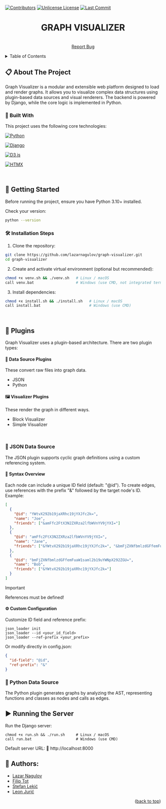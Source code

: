 <a id="readme-top"></a>

[![Contributors][contributors-shield]][contributors-url] 
[![Unlicense License][license-shield]][license-url]
[![Last Commit][last-commit-shield]][last-commit-url]


<div align="center"> 
    <h1 align="center">GRAPH VISUALIZER</h1> 
    <p align="center"> <br /> 
        <a href="https://github.com/lazarnagulov/graph-visualizer/issues/new?labels=bug">Report Bug</a> 
    </p> 
</div> 

<details> 
    <summary>Table of Contents</summary> 
    <ol> 
        <li> <a href="#-about-the-project">About The Project</a> 
            <ul> 
                <li><a href="#-built-with">Built With</a></li> 
            </ul> 
        </li> 
        <li> <a href="#-getting-started">Getting Started</a> 
            <ul> 
                <li><a href="#-installation-steps">Installation Steps</a></li> 
            </ul> 
        </li> 
        <li><a href="#-plugins">Plugins</a>
            <ul>
                <li><a href="#-json-data-source">JSON Data Source</a></li> 
                <li><a href="#-python-data-source">Python Data Source</a></li> 
            </ul>
        </li> 
        <li><a href="#-running-the-server">Running the Server</a></li> 
        <li><a href="#-authors">Authors</a></li> 
    </ol> 
</details>

## 📋 About The Project
Graph Visualizer is a modular and extensible web platform designed to load and render graphs.
It allows you to visualize complex data structures using plugin-based data sources and visual renderers. 
The backend is powered by Django, while the core logic is implemented in Python.
<br/>
### 🔧 Built With
This project uses the following core technologies:

[![Python][Python-img]][Python-url]  

[![Django][Django-img]][Django-url]

[![D3.js][D3-img]][D3-url]  

[![HTMX][HTMX-img]][HTMX-url]

<br/>

## 🚀 Getting Started
Before running the project, ensure you have Python 3.10+ installed.

Check your version:
```bash
python --version
```

### 🛠️ Installation Steps
1. Clone the repository:
```bash
git clone https://github.com/lazarnagulov/graph-visualizer.git
cd graph-visualizer
```
2. Create and activate virtual environment (optional but recommended):
```bash
chmod +x venv.sh && ./venv.sh   # Linux / macOS
call venv.bat                   # Windows (use CMD, not integrated terminal) 
```
3.  Install dependencies:
```bash
chmod +x install.sh && ./install.sh   # Linux / macOS
call install.bat                      # Windows (use CMD) 
```
<br/>

## 🧩 Plugins
Graph Visualizer uses a plugin-based architecture. There are two plugin types:

#### 🔌 Data Source Plugins
These convert raw files into graph data.
- JSON
- Python

#### 🖼️ Visualizer Plugins
These render the graph in different ways.
- Block Visualizer
- Simple Visualizer
<br/>

### 🧾 JSON Data Source
The JSON plugin supports cyclic graph definitions using a custom referencing system.
#### 🔗 Syntax Overview
Each node can include a unique ID field (default: "@id").
To create edges, use references with the prefix "&" followed by the target node's ID.
Example:
```json
[
  {
    "@id": "YWtvX292b19jaXRhc19jYXJfc2k=",
    "name": "Joe",
    "friends": ["&amFfc2FtX3N2ZXRza2lfbWVnYV9jYXI="]
  },
  {
    "@id": "amFfc2FtX3N2ZXRza2lfbWVnYV9jYXI=",
    "name": "Jane",
    "friends": ["&YWtvX292b19jaXRhc19jYXJfc2k=", "&bmFjZXNfbmlzdGFfemFuaW1saml2b19uYWNpX292ZGU="]
  },
  {
    "@id": "bmFjZXNfbmlzdGFfemFuaW1saml2b19uYWNpX292ZGU=",
    "name": "Bob",
    "friends": ["&YWtvX292b19jaXRhc19jYXJfc2k="]
  }
]
```

> [!IMPORTANT]
> References must be defined!

#### ⚙️ Custom Configuration
Customize ID field and reference prefix:
```
json_loader init
json_loader --id <your_id_field>
json_loader --ref-prefix <your_prefix>
```
Or modify directly in config.json:
```json
{
  "id-field": "@id",
  "ref-prefix": "&"
}
```

### 🐍 Python Data Source
The Python plugin generates graphs by analyzing the AST, representing functions and classes as nodes 
and calls as edges.</br>

## ▶️ Running the Server
Run the Django server:
```
chmod +x run.sh && ./run.sh     # Linux / macOS
call run.bat                    # Windows (use CMD)
```
Default server URL:
📍 http://localhost:8000
<br/>

## 👤 Authors:
- [Lazar Nagulov](https://github.com/lazarnagulov)
- [Filip Tot](https://github.com/FilipT03)
- [Stefan Lekić](https://github.com/SirBoi)
- [Leon Jurić](https://github.com/ConfusingBox)

<p align="right">(<a href="#readme-top">back to top</a>)</p>

[Python-img]: https://img.shields.io/badge/Python-3.10+-blue?logo=python&logoColor=white
[Python-url]: https://www.python.org/

[Django-img]: https://img.shields.io/badge/Django-5.1+-success?logo=django&logoColor=white
[Django-url]: https://www.djangoproject.com/

[D3-img]: https://img.shields.io/badge/D3.js-F9A03C?logo=d3.js&logoColor=white
[D3-url]: https://d3js.org/

[HTMX-img]: https://img.shields.io/badge/HTMX-FF6F61?logo=htmx&logoColor=white
[HTMX-url]: https://htmx.org/

[contributors-shield]: https://img.shields.io/github/contributors/lazarnagulov/graph-visualizer.svg?style=for-the-badge
[contributors-url]: https://github/contributors/lazarnagulov/graph-visualizer/graphs/contributors
[license-shield]: https://img.shields.io/github/license/lazarnagulov/graph-visualizer.svg?style=for-the-badge
[license-url]: https://github.com/lazarnagulov/graph-visualizer/blob/master/LICENSE.txt
[last-commit-shield]: https://img.shields.io/github/last-commit/lazarnagulov/graph-visualizer?branch=main&style=for-the-badge
[last-commit-url]: https://github.com/lazarnagulov/graph-visualizer/commits/main